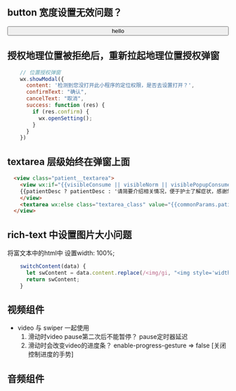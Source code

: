 ## button 宽度设置无效问题？
  <button style="width: 100%">hello</button>

## 授权地理位置被拒绝后，重新拉起地理位置授权弹窗
```js
    // 位置授权弹窗
    wx.showModal({
      content: '检测到您没打开此小程序的定位权限，是否去设置打开？',
      confirmText: "确认",
      cancelText: "取消",
      success: function (res) {
        if (res.confirm) {
          wx.openSetting();
        }
      }
    })
```

## textarea 层级始终在弹窗上面

```html
  <view class="patient__textarea">
    <view wx:if="{{visibleConsume || visibleNorm || visiblePopupConsume}}" class="textarea_class">
    {{patientDesc ? patientDesc : '请简要介绍相关情况，便于护士了解症状，感谢您的配合'}}
    </view>
    <textarea wx:else class="textarea_class" value="{{commonParams.patientSymptom}}" placeholder="请简要介绍相关情况，便于护士了解症状，感谢您的配合" auto-height bindblur="bindPatientSymptoon" />
  </view>
```

## rich-text 中设置图片大小问题
将富文本中的html中<img /> 设置width: 100%;
```js
    switchContent(data) {
      let swContent = data.content.replace(/<img/gi, "<img style='width:100%;height:auto!important;max-height:100%;width:100%;'");
      return swContent;
    }
```
## 视频组件
- video 与 swiper 一起使用
  1. 滑动时video pause第二次后不能暂停？
    pause定时器延迟
  2. 滑动时会改变video的进度条？
    enable-progress-gesture => false [关闭控制进度的手势]

## 音频组件
